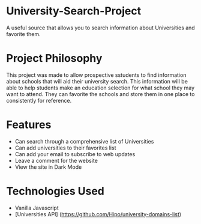 # University-Search-Project
A useful source that allows you to search information about Universities and favorite them. 
# Project Philosophy 
This project was made to allow prospective sstudents to find information about schools that will aid their university search. This information will be able to help students make an education selection for what school they may want to attend. They can favorite the schools and store them in one place to consistently for reference. 
# Features
* Can search through a comprehensive list of Universities 
* Can add universities to their favorites list
* Can add your email to subscribe to web updates 
* Leave a comment for the website 
* View the site in Dark Mode
# Technologies Used 
* Vanilla Javascript 
* [Universities API] (https://github.com/Hipo/university-domains-list)
